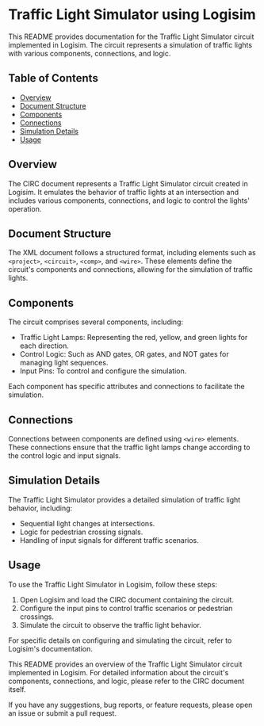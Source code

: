 # Traffic Light Simulator using Logisim

This README provides documentation for the Traffic Light Simulator circuit implemented in Logisim. The circuit represents a simulation of traffic lights with various components, connections, and logic.

## Table of Contents
- [Overview](#overview)
- [Document Structure](#document-structure)
- [Components](#components)
- [Connections](#connections)
- [Simulation Details](#simulation-details)
- [Usage](#usage)

## Overview
The CIRC document represents a Traffic Light Simulator circuit created in Logisim. It emulates the behavior of traffic lights at an intersection and includes various components, connections, and logic to control the lights' operation.

## Document Structure
The XML document follows a structured format, including elements such as `<project>`, `<circuit>`, `<comp>`, and `<wire>`. These elements define the circuit's components and connections, allowing for the simulation of traffic lights.

## Components
The circuit comprises several components, including:
- Traffic Light Lamps: Representing the red, yellow, and green lights for each direction.
- Control Logic: Such as AND gates, OR gates, and NOT gates for managing light sequences.
- Input Pins: To control and configure the simulation.

Each component has specific attributes and connections to facilitate the simulation.

## Connections
Connections between components are defined using `<wire>` elements. These connections ensure that the traffic light lamps change according to the control logic and input signals.

## Simulation Details
The Traffic Light Simulator provides a detailed simulation of traffic light behavior, including:
- Sequential light changes at intersections.
- Logic for pedestrian crossing signals.
- Handling of input signals for different traffic scenarios.

## Usage
To use the Traffic Light Simulator in Logisim, follow these steps:
1. Open Logisim and load the CIRC document containing the circuit.
2. Configure the input pins to control traffic scenarios or pedestrian crossings.
3. Simulate the circuit to observe the traffic light behavior.

For specific details on configuring and simulating the circuit, refer to Logisim's documentation.

This README provides an overview of the Traffic Light Simulator circuit implemented in Logisim. For detailed information about the circuit's components, connections, and logic, please refer to the CIRC document itself.

If you have any suggestions, bug reports, or feature requests, please open an issue or submit a pull request.


